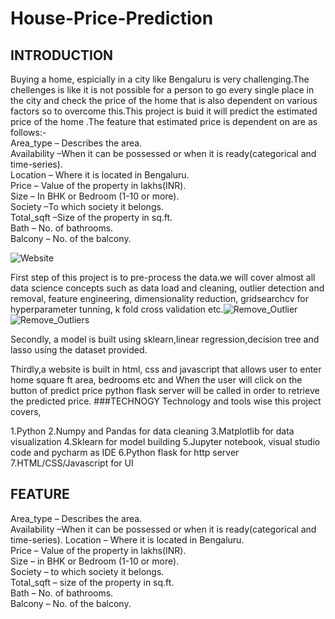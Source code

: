 # House-Price-Prediction
## INTRODUCTION
Buying a home, espicially in a city like Bengaluru is very challenging.The chellenges is like it is not possible for a person to go every single place in the city and check the price of the home that is also dependent on various factors so to overcome this.This project is buid it will predict the estimated price of the home .The feature that estimated price is dependent on are as follows:-                   
Area_type – Describes the area.                                                                           
Availability –When it can be possessed or when it is ready(categorical and time-series).               
Location – Where it is located in Bengaluru.                                                               
Price – Value of the property in lakhs(INR).                                                               
Size – In BHK or Bedroom (1-10 or more).                                                                   
Society –To which society it belongs.                                                                     
Total_sqft –Size of the property in sq.ft.                                                               
Bath – No. of bathrooms.                                                                                   
Balcony – No. of the balcony.

![Website](https://user-images.githubusercontent.com/83052989/117424737-bc301400-af3f-11eb-90a4-00dfcfc7d1d0.jpg)

First step of this project is to pre-process the data.we will cover almost all data science concepts such as data load and cleaning, outlier detection and removal, feature engineering, dimensionality reduction, gridsearchcv for hyperparameter tunning, k fold cross validation etc.![Remove_Outlier](https://user-images.githubusercontent.com/83052989/117435290-521d6c00-af4b-11eb-8259-da90a87902bc.png)
![Remove_Outliers](https://user-images.githubusercontent.com/83052989/117435303-55b0f300-af4b-11eb-83e6-a6f55215f51a.jpg)
                          
Secondly, a model is built using sklearn,linear regression,decision tree and lasso using the dataset provided.

Thirdly,a website is built in html, css and javascript that allows user to enter home square ft area, bedrooms etc and When the user will click on the button of predict price python flask server will be called in order to retrieve the predicted price.
###TECHNOGY
Technology and tools wise this project covers,

1.Python
2.Numpy and Pandas for data cleaning
3.Matplotlib for data visualization
4.Sklearn for model building
5.Jupyter notebook, visual studio code and pycharm as IDE
6.Python flask for http server
7.HTML/CSS/Javascript for UI

## FEATURE                                                                                                   
Area_type – Describes the area.                                                                           
Availability –When it can be possessed or when it is ready(categorical and time-series).
Location – Where it is located in Bengaluru.                                                               
Price – Value of the property in lakhs(INR).                                                               
Size – in BHK or Bedroom (1-10 or more).                                                                   
Society – to which society it belongs.                                                                     
Total_sqft – size of the property in sq.ft.                                                               
Bath – No. of bathrooms.                                                                                   
Balcony – No. of the balcony.
